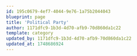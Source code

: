 ```yaml
---
id: 195c0679-4ef7-4044-9e76-1a75b2044043
blueprint: page
title: 'Political Party'
author: 1171dfc9-1b3d-4d70-afb9-70d860da1c22
template: category
updated_by: 1171dfc9-1b3d-4d70-afb9-70d860da1c22
updated_at: 1748686924
---
```

